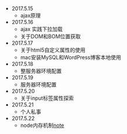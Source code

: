 - 2017.5.15
  - ajax原理
- 2017.5.16
  - ajax 实践下拉加载
  - 关于DOM和BOM位置获取
- 2017.5.17
  - 关于html5自定义属性的使用
  - mac安装MySQL和WordPress博客本地使用
- 2017.5.18
  - 整服务器环境配置
- 2017.5.19
  - 服务器环境配置
- 2017.5.20
  - 关于input标签属性探索
- 2017.5.21
  - 个人私事
- 2017.5.22
  - node内存机制[note](内存机制.md)

